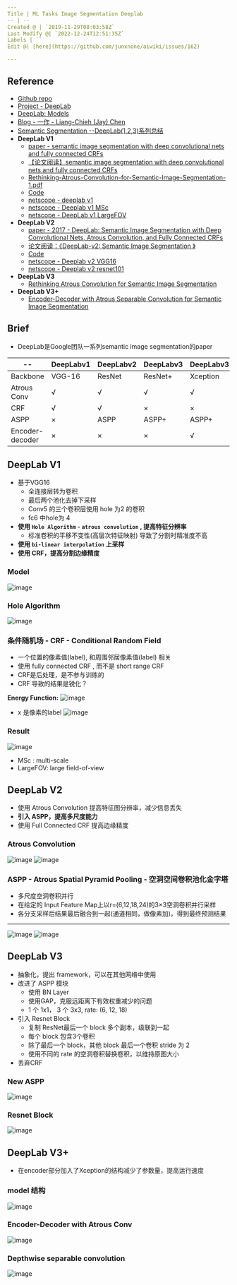 ```yaml
---
Title | ML Tasks Image Segmentation Deeplab
-- | --
Created @ | `2019-11-29T08:03:58Z`
Last Modify @| `2022-12-24T12:51:35Z`
Labels | ``
Edit @| [here](https://github.com/junxnone/aiwiki/issues/162)

---
```


## Reference

- [Github repo](https://github.com/tensorflow/models/tree/master/research/deeplab)
- [Project - DeepLab](http://liangchiehchen.com/projects/DeepLab.html)
- [DeepLab: Models](http://liangchiehchen.com/projects/DeepLab_Models.html)
- [Blog - 一作 -  Liang-Chieh (Jay) Chen](http://liangchiehchen.com/)
- [Semantic Segmentation --DeepLab(1,2,3)系列总结](https://blog.csdn.net/u011974639/article/details/79148719)
- **DeepLab V1**
  - [paper - semantic image segmentation with deep convolutional nets and fully connected CRFs](https://arxiv.org/pdf/1412.7062v3.pdf)
  - [【论文阅读】semantic image segmentation with deep convolutional nets and fully connected CRFs](https://blog.csdn.net/u011582187/article/details/80345431)
  - [Rethinking-Atrous-Convolution-for-Semantic-Image-Segmentation-1.pdf](http://web.eng.tau.ac.il/deep_learn/wp-content/uploads/2017/12/Rethinking-Atrous-Convolution-for-Semantic-Image-Segmentation-1.pdf)
  - [Code](https://bitbucket.org/deeplab/deeplab-public/src/master/)
  - [netscope - deeplab v1](http://ethereon.github.io/netscope/#/gist/7c54e9d23a2e84d094496bb190592fc5)
  - [netscope - Deeplab v1 MSc](http://ethereon.github.io/netscope/#/gist/3f1050c1f12575b768ac7633986dbc8e)
  - [netscope - DeepLab v1 LargeFOV](http://ethereon.github.io/netscope/#/gist/51dca179ed7c2b5045d45a89ce4e00f5)
- **DeepLab V2**
  - [paper - 2017 - DeepLab: Semantic Image Segmentation with Deep Convolutional Nets, Atrous Convolution, and Fully Connected CRFs ](https://arxiv.org/pdf/1606.00915.pdf)
  - [论文阅读：《DeepLab-v2: Semantic Image Segmentation 》](https://blog.csdn.net/qq_36165459/article/details/78340094)
  - [Code](https://bitbucket.org/aquariusjay/deeplab-public-ver2/src/master/)
  - [netscope - Deeplab v2 VGG16](http://ethereon.github.io/netscope/#/gist/d1f1c884572ae15d7394dc37232c6216)
  - [netscope - Deeplab v2 resnet101](http://ethereon.github.io/netscope/#/gist/231825df213d3af8c668c2870b394f4d)
- **DeepLab V3**
  - [Rethinking Atrous Convolution for Semantic Image Segmentation](https://arxiv.org/pdf/1706.05587.pdf)
- **DeepLab V3+**
  - [Encoder-Decoder with Atrous Separable Convolution for Semantic Image Segmentation](https://arxiv.org/pdf/1802.02611.pdf)

## Brief
- DeepLab是Google团队一系列semantic image segmentation的paper


-- | DeepLabv1 | DeepLabv2 | DeepLabv3 | DeepLabv3+
-- | -- | -- | -- | --
Backbone | VGG-16 | ResNet | ResNet+ | Xception
Atrous Conv | √ | √ | √ | √
CRF | √ | √ | × | ×
ASPP | × | ASPP | ASPP+ | ASPP+
Encoder-decoder | × | × | × | √



## DeepLab V1
- 基于VGG16
  - 全连接层转为卷积
  - 最后两个池化去掉下采样
  - Conv5 的三个卷积层使用 hole 为2 的卷积
  - fc6 中hole为 4
- **使用 `Hole Algorithm` - `atrous convolution` , 提高特征分辨率**
  - 标准卷积的平移不变性(高层次特征映射) 导致了分割时精准度不高
- **使用 `bi-linear interpolation` 上采样**
- **使用 CRF，提高分割边缘精度**

### Model
![image](https://user-images.githubusercontent.com/2216970/70106890-d21d1380-167f-11ea-90fc-db86dd2f4a0c.png)


### Hole Algorithm

![image](https://user-images.githubusercontent.com/2216970/70041353-faf9c600-15f7-11ea-8f02-513d7ad63305.png)

### 条件随机场 - CRF - Conditional Random Field
- 一个位置的像素值(label), 和周围邻居像素值(label) 相关
- 使用 fully connected CRF , 而不是 short range CRF
- CRF是后处理，是不参与训练的
- CRF 导致的结果是锐化？

**Energy Function:** 
 ![image](https://user-images.githubusercontent.com/2216970/70107108-96367e00-1680-11ea-89da-cc5b54d925c0.png)
- x 是像素的label
![image](https://user-images.githubusercontent.com/2216970/70110446-f2ea6680-1689-11ea-8aa1-e58657eb7df2.png)

### Result
![image](https://user-images.githubusercontent.com/2216970/70036268-62f7de80-15ef-11ea-9de0-ab75a462865e.png)
- MSc : multi-scale
- LargeFOV: large field-of-view

## DeepLab V2
- 使用 Atrous Convolution 提高特征图分辨率，减少信息丢失
- **引入 ASPP，提高多尺度能力**
- 使用 Full Connected CRF 提高边缘精度

### Atrous Convolution
![image](https://user-images.githubusercontent.com/2216970/70040604-c89b9900-15f6-11ea-81c6-656a8ce93827.png)
![image](https://user-images.githubusercontent.com/2216970/70041207-b2daa380-15f7-11ea-8a6f-c34c67cb6f7b.png)

### ASPP - Atrous Spatial Pyramid Pooling - 空洞空间卷积池化金字塔
- 多尺度空洞卷积并行
- 在给定的 Input Feature Map上以r=(6,12,18,24)的3×3空洞卷积并行采样
- 各分支采样后结果最后融合到一起(通道相同，做像素加)，得到最终预测结果

---
![image](https://user-images.githubusercontent.com/2216970/70108792-16f77900-1685-11ea-803a-faf08b7bcc81.png)
![image](https://user-images.githubusercontent.com/2216970/70109199-1e6b5200-1686-11ea-94e4-62ab84d3bccd.png)

## DeepLab V3 
- 抽象化，提出 framework，可以在其他网络中使用
- 改进了 ASPP 模块
  - 使用 BN Layer
  - 使用GAP，克服远距离下有效权重减少的问题
  - 1 个 1x1， 3 个 3x3, rate: (6, 12, 18)
- 引入 Resnet Block
  - 复制 ResNet最后一个 block 多个副本，级联到一起
  - 每个 block 包含3个卷积
  - 除了最后一个 block，其他 block 最后一个卷积 stride 为 2
  - 使用不同的 rate 的空洞卷积替换卷积，以维持原图大小
- 丢弃CRF

### New ASPP
![image](https://user-images.githubusercontent.com/2216970/70111824-6b532680-168e-11ea-88fd-ec33d422a368.png)

### Resnet Block
![image](https://user-images.githubusercontent.com/2216970/70112219-92f6be80-168f-11ea-8caf-3ab7a9f61539.png)


## DeepLab V3+
- 在encoder部分加入了Xception的结构减少了参数量，提高运行速度

### model 结构
![image](https://user-images.githubusercontent.com/2216970/70114540-c9d0d280-1697-11ea-9c08-13d19983f06b.png)

### Encoder-Decoder with Atrous Conv
![image](https://user-images.githubusercontent.com/2216970/70114507-aad24080-1697-11ea-8d29-12a7d03a9698.png)

### Depthwise separable convolution
![image](https://user-images.githubusercontent.com/2216970/70114648-1c11f380-1698-11ea-8ebc-7cb90ebee597.png)

